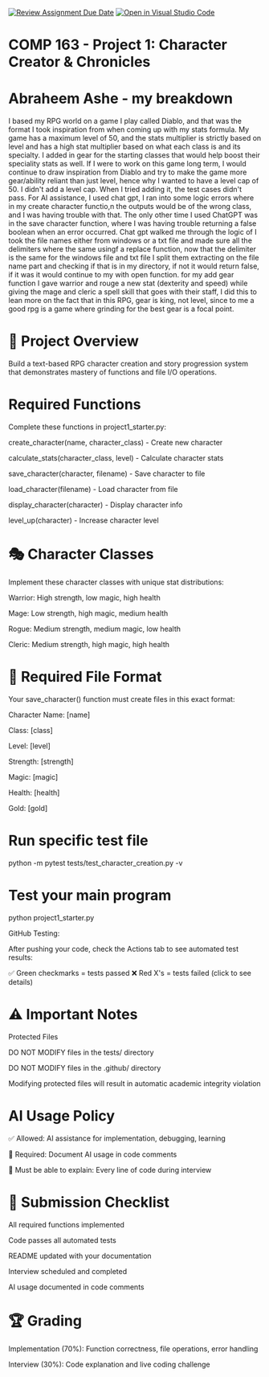[![Review Assignment Due Date](https://classroom.github.com/assets/deadline-readme-button-22041afd0340ce965d47ae6ef1cefeee28c7c493a6346c4f15d667ab976d596c.svg)](https://classroom.github.com/a/JTXl4WMa)
[![Open in Visual Studio Code](https://classroom.github.com/assets/open-in-vscode-2e0aaae1b6195c2367325f4f02e2d04e9abb55f0b24a779b69b11b9e10269abc.svg)](https://classroom.github.com/online_ide?assignment_repo_id=21265597&assignment_repo_type=AssignmentRepo)
# COMP 163 - Project 1: Character Creator & Chronicles
# Abraheem Ashe - my breakdown
I based my RPG world on a game I play called Diablo, and that was the format I took inspiration from when coming up with my stats formula. My game has a maximum level of 50, and the stats multiplier is strictly based on level and has a high stat multiplier based on what each class is and its specialty. I added in gear for the starting classes that would help boost their speciality stats as well. If I were to work on this game long term, I would continue to draw inspiration from Diablo and try to make the game more gear/ability reliant than just level, hence why I wanted to have a level cap of 50. I didn't add a level cap. When I tried adding it, the test cases didn't pass. For AI assistance, I used chat gpt, I ran into some logic errors where in my create character functio,n the outputs would be of the wrong class, and I was having trouble with that. The only other time I used ChatGPT was in the save character function, where I was having trouble returning a false boolean when an error occurred. Chat gpt walked me through the logic of I took the file names either from windows or a txt file and made sure all the delimiters where the same usingf a replace function, now that the delimiter is the same for the windows file and txt file I split them extracting on the file name part and checking if that is in my directory, if not it would return false, if it was it would continue to my with open function. for my add gear function I gave warrior and rouge a new stat (dexterity and speed) while giving the mage and cleric a spell skill that goes with their staff, I did this to lean more on the fact that in this RPG, gear is king, not level, since to me a good rpg is a game where grinding for the best gear is a focal point.

# 🎯 Project Overview

Build a text-based RPG character creation and story progression system that demonstrates mastery of functions and file I/O operations.

# Required Functions 
Complete these functions in project1_starter.py:

create_character(name, character_class) - Create new character

calculate_stats(character_class, level) - Calculate character stats

save_character(character, filename) - Save character to file

load_character(filename) - Load character from file

display_character(character) - Display character info

level_up(character) - Increase character level

# 🎭 Character Classes
Implement these character classes with unique stat distributions:


Warrior: High strength, low magic, high health

Mage: Low strength, high magic, medium health

Rogue: Medium strength, medium magic, low health

Cleric: Medium strength, high magic, high health

# 📁 Required File Format
Your save_character() function must create files in this exact format:

Character Name: [name]

Class: [class]

Level: [level]

Strength: [strength]

Magic: [magic]

Health: [health]

Gold: [gold]


# Run specific test file
python -m pytest tests/test_character_creation.py -v

# Test your main program
python project1_starter.py

GitHub Testing:

After pushing your code, check the Actions tab to see automated test results:

✅ Green checkmarks = tests passed
❌ Red X's = tests failed (click to see details)

# ⚠️ Important Notes
Protected Files

DO NOT MODIFY files in the tests/ directory

DO NOT MODIFY files in the .github/ directory

Modifying protected files will result in automatic academic integrity violation

# AI Usage Policy

✅ Allowed: AI assistance for implementation, debugging, learning

📝 Required: Document AI usage in code comments

🎯 Must be able to explain: Every line of code during interview

# 📝 Submission Checklist

 All required functions implemented
 
 Code passes all automated tests
 
 README updated with your documentation
 
 Interview scheduled and completed
 
 AI usage documented in code comments

# 🏆 Grading

Implementation (70%): Function correctness, file operations, error handling

Interview (30%): Code explanation and live coding challenge
